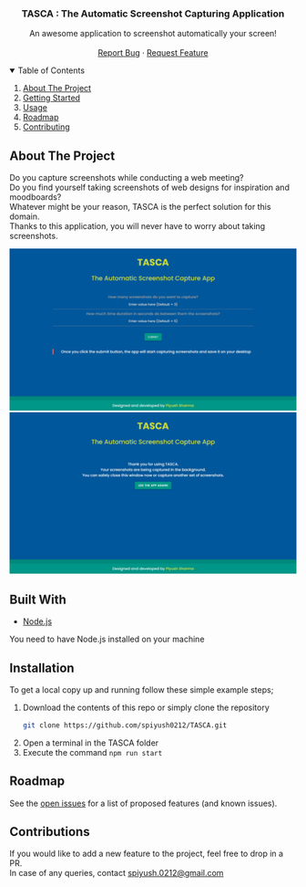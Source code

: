 # 
<br />
<p align="center">
  <a href="https://github.com/spiyush0212/TASCA">
  </a>
  <h3 align="center">TASCA : The Automatic Screenshot Capturing Application</h3>
  <p align="center">
    An awesome application to screenshot automatically your screen!
    <br />
    <br />
    <a href="https://github.com/spiyush0212/TASCA/issues">Report Bug</a>
    ·
    <a href="https://github.com/spiyush0212/TASCA">Request Feature</a>
  </p>
</p>

<!-- TABLE OF CONTENTS -->
<details open="open">
  <summary>Table of Contents</summary>
  <ol>
    <li><a href="#about-the-project">About The Project</a></li>
    <li><a href="#getting-started">Getting Started</a></li>
    <li><a href="#usage">Usage</a></li>
    <li><a href="#roadmap">Roadmap</a></li>
    <li><a href="#contributing">Contributing</a></li>
  </ol>
</details>

## About The Project

Do you capture screenshots while conducting a web meeting?  
Do you find yourself taking screenshots of web designs for inspiration and moodboards?  
Whatever might be your reason, TASCA is the perfect solution for this domain.  
Thanks to this application, you will never have to worry about taking screenshots.  

![Image 1](https://raw.githubusercontent.com/spiyush0212/TASCA/main/screenshots/ss1.png)  
![Image 2](https://raw.githubusercontent.com/spiyush0212/TASCA/main/screenshots/ss2.png)  

## Built With

* [Node.js](https://nodejs.org/en/download/)

You need to have Node.js installed on your machine

## Installation

To get a local copy up and running follow these simple example steps;

1. Download the contents of this repo or simply clone the repository
   ```sh
   git clone https://github.com/spiyush0212/TASCA.git
   ```
2. Open a terminal in the TASCA folder
3. Execute the command `npm run start`	

## Roadmap

See the [open issues](https://github.com/spiyush0212/TASCA/issues) for a list of proposed features (and known issues).

## Contributions
If you would like to add a new feature to the project, feel free to drop in a PR.  
In case of any queries, contact spiyush.0212@gmail.com
